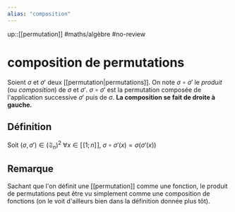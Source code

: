 ```yaml
---
alias: "composition"
---
```

up::[[permutation]]
#maths/algèbre #no-review 
# composition de permutations
Soient $\sigma$ et $\sigma'$ deux [[permutation|permutations]].
On note $\sigma\circ\sigma'$ le _produit_ (ou _composition_) de $\sigma$ et $\sigma'$.
$\sigma\circ\sigma'$ est la permutation composée de l'application successive $\sigma'$ puis de $\sigma$.
**La composition se fait de droite à gauche.**

## Définition
Soit $(\sigma,\sigma')\in(\mathfrak S_n)^2$
$\forall x\in[\![1;n]\!],\; \sigma\circ\sigma'(x) = \sigma(\sigma'(x))$

## Remarque
Sachant que l'on définit une [[permutation]] comme une fonction, le produit de permutations peut être vu simplement comme une composition de fonctions (on le voit d'ailleurs bien dans la définition donnée plus tôt).


